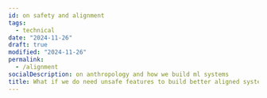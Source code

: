 ```yaml
---
id: on safety and alignment
tags:
  - technical
date: "2024-11-26"
draft: true
modified: "2024-11-26"
permalink:
  - /alignment
socialDescription: on anthropology and how we build ml systems
title: What if we do need unsafe features to build better aligned systems?
---
```

